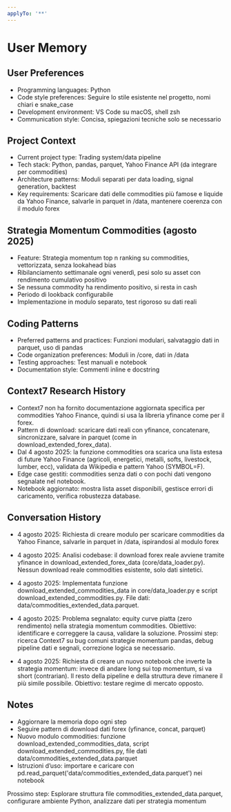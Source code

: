 ```yaml
---
applyTo: '**'
---
```


# User Memory

## User Preferences
- Programming languages: Python
- Code style preferences: Seguire lo stile esistente nel progetto, nomi chiari e snake_case
- Development environment: VS Code su macOS, shell zsh
- Communication style: Concisa, spiegazioni tecniche solo se necessario

## Project Context
- Current project type: Trading system/data pipeline
- Tech stack: Python, pandas, parquet, Yahoo Finance API (da integrare per commodities)
- Architecture patterns: Moduli separati per data loading, signal generation, backtest
- Key requirements: Scaricare dati delle commodities più famose e liquide da Yahoo Finance, salvarle in parquet in /data, mantenere coerenza con il modulo forex

## Strategia Momentum Commodities (agosto 2025)
- Feature: Strategia momentum top n ranking su commodities, vettorizzata, senza lookahead bias
- Ribilanciamento settimanale ogni venerdì, pesi solo su asset con rendimento cumulativo positivo
- Se nessuna commodity ha rendimento positivo, si resta in cash
- Periodo di lookback configurabile
- Implementazione in modulo separato, test rigoroso su dati reali

## Coding Patterns
- Preferred patterns and practices: Funzioni modulari, salvataggio dati in parquet, uso di pandas
- Code organization preferences: Moduli in /core, dati in /data
- Testing approaches: Test manuali e notebook
- Documentation style: Commenti inline e docstring

## Context7 Research History
- Context7 non ha fornito documentazione aggiornata specifica per commodities Yahoo Finance, quindi si usa la libreria yfinance come per il forex.
- Pattern di download: scaricare dati reali con yfinance, concatenare, sincronizzare, salvare in parquet (come in download_extended_forex_data).
- Dal 4 agosto 2025: la funzione commodities ora scarica una lista estesa di future Yahoo Finance (agricoli, energetici, metalli, softs, livestock, lumber, ecc), validata da Wikipedia e pattern Yahoo (SYMBOL=F).
- Edge case gestiti: commodities senza dati o con pochi dati vengono segnalate nel notebook.
- Notebook aggiornato: mostra lista asset disponibili, gestisce errori di caricamento, verifica robustezza database.

## Conversation History
- 4 agosto 2025: Richiesta di creare modulo per scaricare commodities da Yahoo Finance, salvarle in parquet in /data, ispirandosi al modulo forex
- 4 agosto 2025: Analisi codebase: il download forex reale avviene tramite yfinance in download_extended_forex_data (core/data_loader.py). Nessun download reale commodities esistente, solo dati sintetici.
- 4 agosto 2025: Implementata funzione download_extended_commodities_data in core/data_loader.py e script download_extended_commodities.py. File dati: data/commodities_extended_data.parquet.

- 4 agosto 2025: Problema segnalato: equity curve piatta (zero rendimento) nella strategia momentum commodities. Obiettivo: identificare e correggere la causa, validare la soluzione. Prossimi step: ricerca Context7 su bug comuni strategie momentum pandas, debug pipeline dati e segnali, correzione logica se necessario.
- 4 agosto 2025: Richiesta di creare un nuovo notebook che inverte la strategia momentum: invece di andare long sui top momentum, si va short (contrarian). Il resto della pipeline e della struttura deve rimanere il più simile possibile. Obiettivo: testare regime di mercato opposto.

## Notes
- Aggiornare la memoria dopo ogni step
- Seguire pattern di download dati forex (yfinance, concat, parquet)
- Nuovo modulo commodities: funzione download_extended_commodities_data, script download_extended_commodities.py, file dati data/commodities_extended_data.parquet
- Istruzioni d’uso: importare e caricare con pd.read_parquet('data/commodities_extended_data.parquet') nei notebook

Prossimo step: Esplorare struttura file commodities_extended_data.parquet, configurare ambiente Python, analizzare dati per strategia momentum
